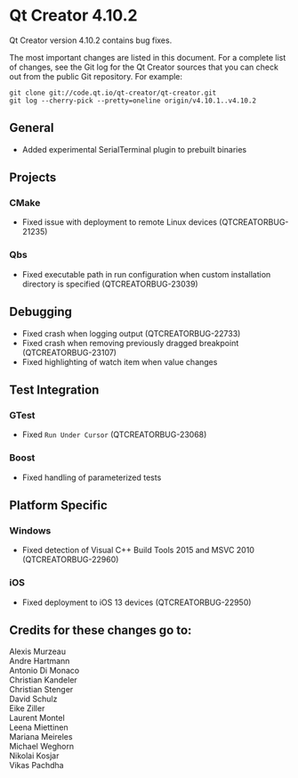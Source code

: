 # Qt Creator 4.10.2

Qt Creator version 4.10.2 contains bug fixes.

The most important changes are listed in this document. For a complete
list of changes, see the Git log for the Qt Creator sources that
you can check out from the public Git repository. For example:

    git clone git://code.qt.io/qt-creator/qt-creator.git
    git log --cherry-pick --pretty=oneline origin/v4.10.1..v4.10.2

## General

* Added experimental SerialTerminal plugin to prebuilt binaries

## Projects

### CMake

* Fixed issue with deployment to remote Linux devices (QTCREATORBUG-21235)

### Qbs

* Fixed executable path in run configuration when custom installation directory
  is specified (QTCREATORBUG-23039)

## Debugging

* Fixed crash when logging output (QTCREATORBUG-22733)
* Fixed crash when removing previously dragged breakpoint (QTCREATORBUG-23107)
* Fixed highlighting of watch item when value changes

## Test Integration

### GTest

* Fixed `Run Under Cursor` (QTCREATORBUG-23068)

### Boost

* Fixed handling of parameterized tests

## Platform Specific

### Windows

* Fixed detection of Visual C++ Build Tools 2015 and MSVC 2010
  (QTCREATORBUG-22960)

### iOS

* Fixed deployment to iOS 13 devices (QTCREATORBUG-22950)

## Credits for these changes go to:

Alexis Murzeau  
Andre Hartmann  
Antonio Di Monaco  
Christian Kandeler  
Christian Stenger  
David Schulz  
Eike Ziller  
Laurent Montel  
Leena Miettinen  
Mariana Meireles  
Michael Weghorn  
Nikolai Kosjar  
Vikas Pachdha  
